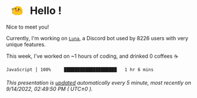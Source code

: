 <h1>   <img src="./spoinky.gif" style="vertical-align:middle;" width="30px">   Hello ! </h1>

Nice to meet you!

Currently, I'm working on <a href='https://github.com/Asgarrrr/Luna'>`Luna`</a>, a Discord bot used by 8226 users with very unique features.

This week, I've worked on ~1 hours of coding, and drinked 0 coffees ☕

```
JavaScript │ 100%     ████████████████████   1 hr 6 mins
```

###### This presentation is [updated](https://github.com/Asgarrrr) automatically every 5 minute, most recently on 9/14/2022, 02:49:50 PM ( UTC±0 ).
